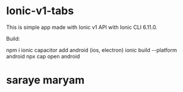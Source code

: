 # Ionic-v1-tabs

This is simple app made with Ionic v1 API with Ionic CLI 6.11.0.


Build:

npm i
ionic capacitor add android (ios,  electron)
ionic build --platform android
npx cap open android

# saraye maryam